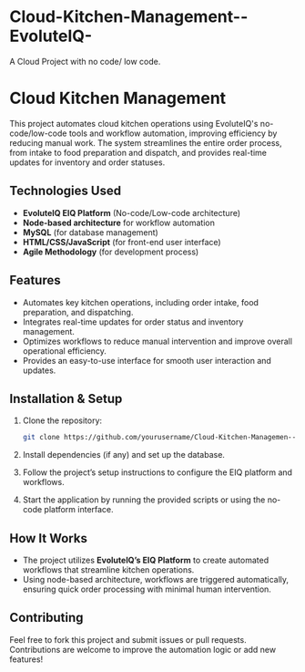 # Cloud-Kitchen-Management--EvoluteIQ-
A Cloud Project with no code/ low code. 


# Cloud Kitchen Management 

This project automates cloud kitchen operations using EvoluteIQ's no-code/low-code tools and workflow automation, improving efficiency by reducing manual work. The system streamlines the entire order process, from intake to food preparation and dispatch, and provides real-time updates for inventory and order statuses.

## Technologies Used
- **EvoluteIQ EIQ Platform** (No-code/Low-code architecture)
- **Node-based architecture** for workflow automation
- **MySQL** (for database management)
- **HTML/CSS/JavaScript** (for front-end user interface)
- **Agile Methodology** (for development process)

## Features
- Automates key kitchen operations, including order intake, food preparation, and dispatching.
- Integrates real-time updates for order status and inventory management.
- Optimizes workflows to reduce manual intervention and improve overall operational efficiency.
- Provides an easy-to-use interface for smooth user interaction and updates.

## Installation & Setup

1. Clone the repository:
   ```bash
   git clone https://github.com/yourusername/Cloud-Kitchen-Managemen--EvoluteIQ-.git
   ```

2. Install dependencies (if any) and set up the database.

3. Follow the project’s setup instructions to configure the EIQ platform and workflows.

4. Start the application by running the provided scripts or using the no-code platform interface.

## How It Works
- The project utilizes **EvoluteIQ’s EIQ Platform** to create automated workflows that streamline kitchen operations.
- Using node-based architecture, workflows are triggered automatically, ensuring quick order processing with minimal human intervention.

## Contributing
Feel free to fork this project and submit issues or pull requests. Contributions are welcome to improve the automation logic or add new features!




